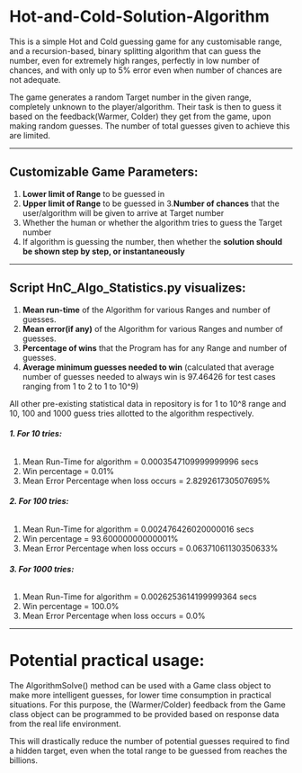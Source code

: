 # Hot-and-Cold-Solution-Algorithm


This is a simple Hot and Cold guessing game for any customisable range, and a recursion-based, binary splitting algorithm that can guess the number, even for extremely high ranges, perfectly in low number of chances, and with only up to 5% error even when number of chances are not adequate.

The game generates a random Target number in the given range, completely unknown to the player/algorithm. Their task is then to guess it based on the feedback(Warmer, Colder) they get from the game, upon making random guesses. The number of total guesses given to achieve this are limited.

----

## Customizable Game Parameters:
1. **Lower limit of Range** to be guessed in
2. **Upper limit of Range** to be guessed in
3.**Number of chances** that the user/algorithm will be given to arrive at Target number
4. Whether the human or whether the algorithm tries to guess the Target number
5. If algorithm is guessing the number, then whether the **solution should be shown step by step, or instantaneously**

----

## Script HnC_Algo_Statistics.py visualizes:
1. **Mean run-time** of the Algorithm for various Ranges and number of guesses.
2. **Mean error(if any)** of the Algorithm for various Ranges and number of guesses.
3. **Percentage of wins** that the Program has for any Range and number of guesses.
5. **Average minimum guesses needed to win** (calculated that average number of guesses needed to always win is 97.46426 for test cases ranging from 1 to 2 to 1 to 10^9)

All  other pre-existing statistical data in repository is for 1 to 10^8 range and
10, 100 and 1000 guess tries allotted to the algorithm respectively.

###### **1. For 10 tries:**
1. Mean Run-Time for algorithm = 0.0003547109999999996 secs
2. Win percentage = 0.01%
3. Mean Error Percentage when loss occurs = 2.829261730507695%

###### **2. For 100 tries:**
1. Mean Run-Time for algorithm = 0.002476426020000016 secs
2. Win percentage = 93.60000000000001%
3. Mean Error Percentage when loss occurs = 0.06371061130350633%

###### **3. For 1000 tries:**
1. Mean Run-Time for algorithm = 0.0026253614199999364 secs
2. Win percentage = 100.0%
3. Mean Error Percentage when loss occurs = 0.0%

----

# Potential practical usage:
The AlgorithmSolve() method can be used with a Game class object to make more intelligent guesses, for lower time consumption in practical situations.
For this purpose, the (Warmer/Colder) feedback from the Game class object can be programmed to be provided based on response data from the real life environment. 

This will drastically reduce the number of potential guesses required to find a hidden target, even when the total range to be guessed from reaches the billions.
